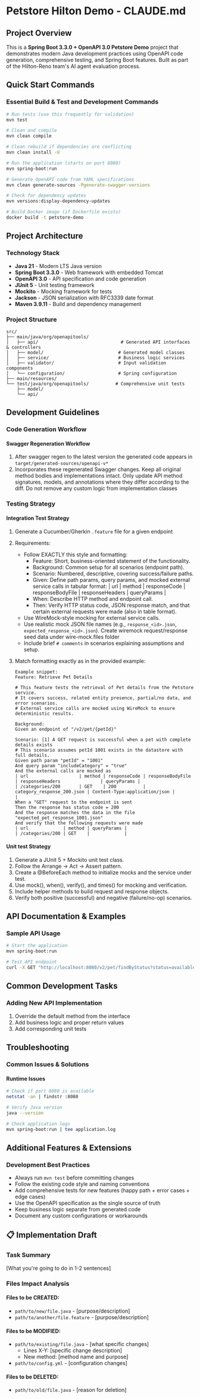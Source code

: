 # Petstore Hilton Demo - CLAUDE.md

## Project Overview
This is a **Spring Boot 3.3.0 + OpenAPI 3.0 Petstore Demo** project that demonstrates modern Java development practices using OpenAPI code generation, comprehensive testing, and Spring Boot features. Built as part of the Hilton-Reno team's AI agent evaluation process.

## Quick Start Commands

### Essential Build & Test and Development Commands
```bash
# Run tests (use this frequently for validation)
mvn test

# Clean and compile
mvn clean compile

# Clean rebuild if dependencies are conflicting
mvn clean install -U

# Run the application (starts on port 8080)
mvn spring-boot:run

# Generate OpenAPI code from YAML specifications
mvn clean generate-sources -Pgenerate-swagger-versions

# Check for dependency updates
mvn versions:display-dependency-updates

# Build Docker image (if Dockerfile exists)
docker build -t petstore-demo 
```

## Project Architecture

### Technology Stack
- **Java 21** - Modern LTS Java version
- **Spring Boot 3.3.0** - Web framework with embedded Tomcat
- **OpenAPI 3.0** - API specification and code generation
- **JUnit 5** - Unit testing framework
- **Mockito** - Mocking framework for tests
- **Jackson** - JSON serialization with RFC3339 date format
- **Maven 3.9.11** - Build and dependency management

### Project Structure
```
src/
├── main/java/org/openapitools/
│   ├── api/                               # Generated API interfaces & controllers
│   ├── model/                            # Generated model classes  
│   ├── service/                          # Business logic services
│   ├── validator/                        # Input validation components
│   └── configuration/                    # Spring configuration
├── main/resources/
└── test/java/org/openapitools/          # Comprehensive unit tests
    ├── model/
    └── api/
```


## Development Guidelines

### Code Generation Workflow

#### Swagger Regeneration Workflow
1. After swagger regen to the latest version the generated code appears in `target/generated-sources/openapi-v*`
2. Incorporates these regenerated Swagger changes. Keep all original method bodies and implementations intact. Only update API method signatures, models, and annotations where they differ according to the diff. Do not remove any custom logic from implementation classes

### Testing Strategy

#### Integration Test Strategy

1. Generate a Cucumber/Gherkin `.feature` file for a given endpoint

2. Requirements:
   - Follow EXACTLY this style and formatting:
       - Feature: Short, business-oriented statement of the functionality.
       - Background: Common setup for all scenarios (endpoint path).
       - Scenario: Numbered, descriptive, covering success/failure paths.
       - Given: Define path params, query params, and mocked external service calls in tabular format:
         | url | method | responseCode | responseBodyFile | responseHeaders | queryParams |
       - When: Describe HTTP method and endpoint call.
       - Then: Verify HTTP status code, JSON response match, and that certain external requests were made (also in table format).
   - Use WireMock-style mocking for external service calls.
   - Use realistic mock JSON file names (e.g., `response_<id>.json`, `expected_response_<id>.json`). Create wiremock request/response seed data under wire-mock.files folder
   - Include brief `# comments` in scenarios explaining assumptions and setup.

3. Match formatting exactly as in the provided example:
    ````
    Example snippet:
    Feature: Retrieve Pet Details
    
    # This feature tests the retrieval of Pet details from the Petstore service.
    # It covers success, related entity presence, partial/no data, and error scenarios.
    # External service calls are mocked using WireMock to ensure deterministic results.
    
    Background:
    Given an endpoint of "/v2/pet/{petId}"
    
    Scenario: [1] A GET request is successful when a pet with complete details exists
    # This scenario assumes petId 1001 exists in the datastore with full details.
    Given path param "petId" = "1001"
    And query param "includeCategory" = "true"
    And the external calls are mocked as
    | url                   | method | responseCode | responseBodyFile          | responseHeaders               | queryParams |
    | /categories/200       | GET    | 200          | category_response_200.json | Content-Type:application/json |             |
    When a "GET" request to the endpoint is sent
    Then the response has status code = 200
    And the response matches the data in the file "expected_pet_response_1001.json"
    And verify that the following requests were made
    | url             | method | queryParams |
    | /categories/200 | GET    |             |

#### Unit test Strategy

1. Generate a JUnit 5 + Mockito unit test class.
2. Follow the Arrange → Act → Assert pattern.
3. Create a @BeforeEach method to initialize mocks and the service under test.
4. Use mock(), when(), verify(), and times() for mocking and verification.
5. Include helper methods to build request and response objects.
6. Verify both positive (successful) and negative (failure/no-op) scenarios.


## API Documentation & Examples

### Sample API Usage
```bash
# Start the application
mvn spring-boot:run

# Test API endpoint 
curl -X GET "http://localhost:8080/v2/pet/findByStatus?status=available"

```

## Common Development Tasks

### Adding New API Implementation
1. Override the default method from the interface
2. Add business logic and proper return values
3. Add corresponding unit tests

## Troubleshooting

### Common Issues & Solutions

#### Runtime Issues  
```bash
# Check if port 8080 is available
netstat -an | findstr :8080

# Verify Java version
java --version

# Check application logs
mvn spring-boot:run | tee application.log
```

## Additional Features & Extensions

### Development Best Practices
- Always run `mvn test` before committing changes
- Follow the existing code style and naming conventions  
- Add comprehensive tests for new features (happy path + error cases + edge cases)
- Use the OpenAPI specification as the single source of truth
- Keep business logic separate from generated code
- Document any custom configurations or workarounds

## 📋 Implementation Draft

### Task Summary
[What you're going to do in 1-2 sentences]

### Files Impact Analysis
#### Files to be CREATED:
- `path/to/new/file.java` - [purpose/description]
- `path/to/another/file.feature` - [purpose/description]

#### Files to be MODIFIED:
- `path/to/existing/file.java` - [what specific changes]
    - Lines X-Y: [specific change description]
    - New method: [method name and purpose]
- `path/to/config.yml` - [configuration changes]

#### Files to be DELETED:
- `path/to/old/file.java` - [reason for deletion]
